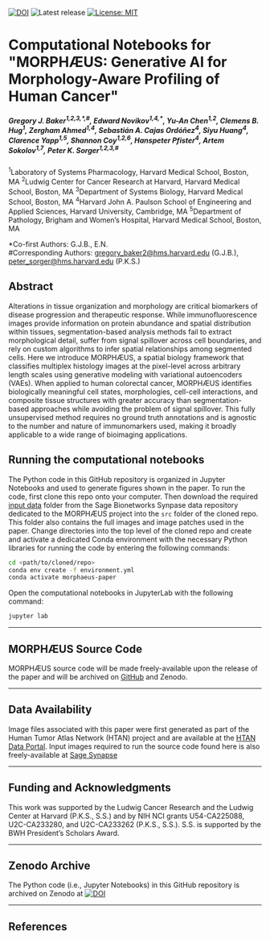 [![DOI](https://zenodo.org/badge/DOI/10.5281/zenodo.10070212.svg)](https://doi.org/10.5281/zenodo.10070212)
![Latest release](https://img.shields.io/github/v/release/labsyspharm/cylinter-paper)
[![License: MIT](https://img.shields.io/badge/License-MIT-yellow.svg)](https://opensource.org/licenses/MIT)


# Computational Notebooks for "MORPHӔUS: Generative AI for Morphology-Aware Profiling of Human Cancer"

<h5>Gregory J. Baker<sup>1,2,3,*,#</sup>,    
Edward Novikov<sup>1,4,*</sup>,
Yu-An Chen<sup>1,2</sup>,
Clemens B. Hug<sup>1</sup>,
Zergham Ahmed<sup>1,4</sup>, 
Sebastián A. Cajas Ordóñez<sup>4</sup>,
Siyu Huang<sup>4</sup>,
Clarence Yapp<sup>1,5</sup>,
Shannon Coy<sup>1,2,6</sup>,
Hanspeter Pfister<sup>4</sup>,
Artem Sokolov<sup>1,7</sup>,
Peter K. Sorger<sup>1,2,3,#</sup></h5>

<sup>1</sup>Laboratory of Systems Pharmacology, Harvard Medical School, Boston, MA
<sup>2</sup>Ludwig Center for Cancer Research at Harvard, Harvard Medical School, Boston, MA
<sup>3</sup>Department of Systems Biology, Harvard Medical School, Boston, MA
<sup>4</sup>Harvard John A. Paulson School of Engineering and Applied Sciences, Harvard University, Cambridge, MA
<sup>5</sup>Department of Pathology, Brigham and Women’s Hospital, Harvard Medical School, Boston, MA

\*Co-first Authors: G.J.B., E.N.<br>
\#Corresponding Authors: gregory_baker2@hms.harvard.edu (G.J.B.), peter_sorger@hms.harvard.edu (P.K.S.)<br>

<!-- *Nature Cancer (2023). DOI: [10.1038/s43018-023-00576-1](https://doi.org/10.1038/s43018-023-00576-1)* -->

## Abstract

Alterations in tissue organization and morphology are critical biomarkers of disease progression and therapeutic response. While immunofluorescence images provide information on protein abundance and spatial distribution within tissues, segmentation-based analysis methods fail to extract morphological detail, suffer from signal spillover across cell boundaries, and rely on custom algorithms to infer spatial relationships among segmented cells. Here we introduce MORPHӔUS, a spatial biology framework that classifies multiplex histology images at the pixel-level across arbitrary length scales using generative modeling with variational autoencoders (VAEs). When applied to human colorectal cancer, MORPHӔUS identifies biologically meaningful cell states, morphologies, cell-cell interactions, and composite tissue structures with greater accuracy than segmentation-based approaches while avoiding the problem of signal spillover. This fully unsupervised method requires no ground truth annotations and is agnostic to the number and nature of immunomarkers used, making it broadly applicable to a wide range of bioimaging applications.

<!-- [Click to read preprint](https://doi.org/10.1101/2023.11.01.565120) [[1]](#1) -->

## Running the computational notebooks
The Python code in this GitHub repository is organized in Jupyter Notebooks and used to generate figures shown in the paper. To run the code, first clone this repo onto your computer. Then download the required [input data](https://www.synapse.org/#!Synapse:syn24193163/files/) folder from the Sage Bionetworks Synpase data repository dedicated to the MORPHӔUS project into the `src` folder of the cloned repo. This folder also contains the full images and image patches used in the paper. Change directories into the top level of the cloned repo and create and activate a dedicated Conda environment with the necessary Python libraries for running the code by entering the following commands:

```bash
cd <path/to/cloned/repo>
conda env create -f environment.yml
conda activate morphaeus-paper

```

Open the computational notebooks in JupyterLab with the following command:
```bash
jupyter lab

```

---


## MORPHӔUS Source Code

MORPHӔUS source code will be made freely-available upon the release of the paper and will be archived on [GitHub](https://github.com/labsyspharm/vae) and Zenodo.

---


## Data Availability

Image files associated with this paper were first generated as part of the Human Tumor Atlas Network (HTAN) project and are available at the [HTAN Data Portal](https://data.humantumoratlas.org). Input images required to run the source code found here is also freely-available at [Sage Synapse](https://www.synapse.org/#!Synapse:syn53216852/files/)


---


## Funding and Acknowledgments

This work was supported by the Ludwig Cancer Research and the Ludwig Center at Harvard (P.K.S., S.S.) and by NIH NCI grants U54-CA225088, U2C-CA233280, and U2C-CA233262 (P.K.S., S.S.). S.S. is supported by the BWH President’s Scholars Award.

---

## Zenodo Archive

The Python code (i.e., Jupyter Notebooks) in this GitHub repository is archived on Zenodo at [![DOI](https://zenodo.org/badge/DOI/10.5281/zenodo.10070212.svg)](https://doi.org/10.5281/zenodo.10070212)

---


## References

<!-- <a id="1">[1]</a>
Baker GJ. et al. Quality Control for Single Cell Analysis of High-plex Tissue Profiles using CyLinter. **bioRxiv** (2023) https://doi.org/10.1101/2023.11.01.565120 -->



